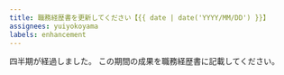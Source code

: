 ```yaml
---
title: 職務経歴書を更新してください【{{ date | date('YYYY/MM/DD') }}】
assignees: yuiyokoyama
labels: enhancement
---
```


四半期が経過しました。
この期間の成果を職務経歴書に記載してください。
